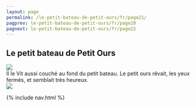 ```yaml
---
layout: page
permalink: /le-petit-bateau-de-petit-ours/fr/page21/
pagprev: le-petit-bateau-de-petit-ours/fr/page20
pagnext: le-petit-bateau-de-petit-ours/fr/page22
---
```


## Le petit bateau de Petit Ours

<img src="{{ site.baseurl }}/img/le-petit-bateau-de-petit-ours/page21.jpg"/>

<div class="childbook-text">
Il le Vit aussi couché au fond du petit bateau. Le petit ours rêvait, les yeux fermés, et semblait très heureux.
</div>

<img src="{{ site.baseurl }}/img/le-petit-bateau-de-petit-ours/page21-1.jpg"/>

{% include nav.html %}
